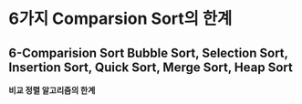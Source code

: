 # 6가지 Comparsion Sort의 한계
**6-Comparision Sort**
Bubble Sort, Selection Sort, Insertion Sort, Quick Sort, Merge Sort, Heap Sort
---
**비교 정렬 알고리즘의 한계**
